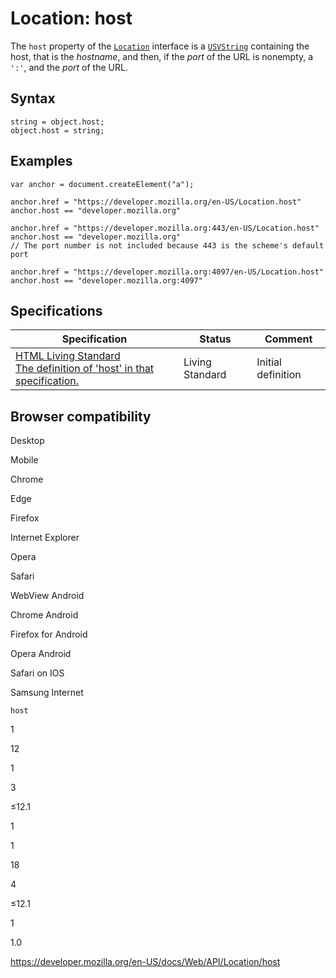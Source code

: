 Location: host
==============

The `host` property of the [`Location`](../location) interface is a [`USVString`](../usvstring) containing the host, that is the *hostname*, and then, if the *port* of the URL is nonempty, a `':'`, and the *port* of the URL.

Syntax
------

    string = object.host;
    object.host = string;

Examples
--------

    var anchor = document.createElement("a");

    anchor.href = "https://developer.mozilla.org/en-US/Location.host"
    anchor.host == "developer.mozilla.org"

    anchor.href = "https://developer.mozilla.org:443/en-US/Location.host"
    anchor.host == "developer.mozilla.org"
    // The port number is not included because 443 is the scheme's default port

    anchor.href = "https://developer.mozilla.org:4097/en-US/Location.host"
    anchor.host == "developer.mozilla.org:4097"

Specifications
--------------

<table><thead><tr class="header"><th>Specification</th><th>Status</th><th>Comment</th></tr></thead><tbody><tr class="odd"><td><a href="https://html.spec.whatwg.org/multipage/#dom-location-host">HTML Living Standard<br />
<span class="small">The definition of 'host' in that specification.</span></a></td><td><span class="spec-living">Living Standard</span></td><td>Initial definition</td></tr></tbody></table>

Browser compatibility
---------------------

Desktop

Mobile

Chrome

Edge

Firefox

Internet Explorer

Opera

Safari

WebView Android

Chrome Android

Firefox for Android

Opera Android

Safari on IOS

Samsung Internet

`host`

1

12

1

3

≤12.1

1

1

18

4

≤12.1

1

1.0

<a href="https://developer.mozilla.org/en-US/docs/Web/API/Location/host" class="_attribution-link">https://developer.mozilla.org/en-US/docs/Web/API/Location/host</a>
